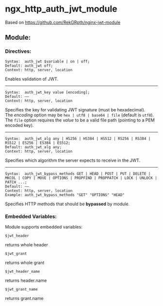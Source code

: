# ngx_http_auth_jwt_module
Based on https://github.com/RekGRpth/nginx-jwt-module

## Module:

### Directives:

    Syntax:	 auth_jwt $variable | on | off;
    Default: auth_jwt off;
    Context: http, server, location

Enables validation of JWT.

---
    Syntax:	 auth_jwt_key value [encoding];
    Default: ——
    Context: http, server, location

Specifies the key for validating JWT signature (must be hexadecimal).<br>
The *encoding* option may be `hex | utf8 | base64 | file` (default is `utf8`).<br>
The `file` option requires the *value* to be a valid file path (pointing to a PEM encoded key).

---
    Syntax:	 auth_jwt_alg any | HS256 | HS384 | HS512 | RS256 | RS384 | RS512 | ES256 | ES384 | ES512;
    Default: auth_jwt_alg any;
    Context: http, server, location

Specifies which algorithm the server expects to receive in the JWT.

---
    Syntax:	 auth_jwt_bypass_methods GET | HEAD | POST | PUT | DELETE | MKCOL | COPY | MOVE | OPTIONS | PROPFIND | PROPPATCH | LOCK | UNLOCK | PATCH ...;
    Default: ——
    Context: http, server, location
    Example: auth_jwt_bypass_methods "GET" "OPTIONS" "HEAD" 

Specifies HTTP methods that should be **bypassed** by module.

### Embedded Variables:

Module supports embedded variables:

    $jwt_header

returns whole header

    $jwt_grant

returns whole grant

    $jwt_header_name

returns header.name

    $jwt_grant_name

returns grant.name
